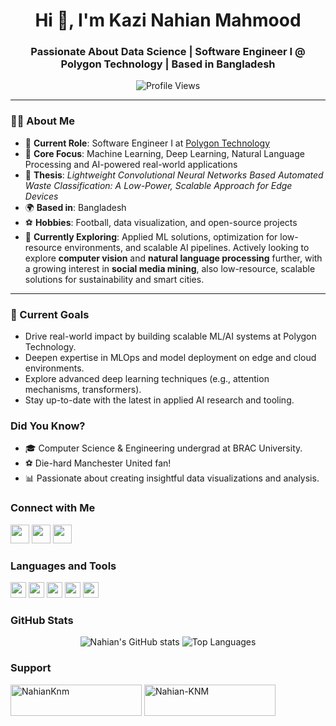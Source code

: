 <h1 align="center">Hi 👋, I'm Kazi Nahian Mahmood</h1>
<h3 align="center">Passionate About Data Science | Software Engineer I @ Polygon Technology | Based in Bangladesh</h3>

<p align="center">
  <img src="https://komarev.com/ghpvc/?username=nahian-kazi&label=Profile%20views&color=0e75b6&style=flat" alt="Profile Views" />
</p>

---

### 👨‍💻 About Me
- 💼 **Current Role**: Software Engineer I at [Polygon Technology](https://polygontechnology.io/)  
- 🧠 **Core Focus**: Machine Learning, Deep Learning, Natural Language Processing and AI-powered real-world applications  
- 🔬 **Thesis**: *Lightweight Convolutional Neural Networks Based Automated Waste Classification: A Low-Power, Scalable Approach for Edge Devices*  
- 🌍 **Based in**: Bangladesh  
- ⚽ **Hobbies**: Football, data visualization, and open-source projects  
- 📖 **Currently Exploring**: Applied ML solutions, optimization for low-resource environments, and scalable AI pipelines. Actively looking to explore **computer vision** and **natural language processing** further, with a growing interest in **social media mining**, also low-resource, scalable solutions for sustainability and smart cities.  

---

### 🎯 Current Goals
- Drive real-world impact by building scalable ML/AI systems at Polygon Technology.
- Deepen expertise in MLOps and model deployment on edge and cloud environments.
- Explore advanced deep learning techniques (e.g., attention mechanisms, transformers).
- Stay up-to-date with the latest in applied AI research and tooling.


### Did You Know?
- 🎓 Computer Science & Engineering undergrad at BRAC University.
- ⚽ Die-hard Manchester United fan!
- 📊 Passionate about creating insightful data visualizations and analysis.

### Connect with Me
<p align="left">
<a href="https://linkedin.com/in/nahian-mahmood-bb92b1204" target="blank"><img src="https://img.shields.io/badge/-LinkedIn-blue?logo=linkedin&logoColor=white" height="30" /></a>
<a href="https://twitter.com/knmnahian" target="blank"><img src="https://img.shields.io/badge/-Twitter-blue?logo=twitter&logoColor=white" height="30" /></a>
<a href="https://kaggle.com/kazinahianmahmood" target="blank"><img src="https://img.shields.io/badge/-Kaggle-blue?logo=kaggle&logoColor=white" height="30" /></a>
</p>


### Languages and Tools
<p align="left"> 
  <img src="https://img.shields.io/badge/-Python-black?logo=python" height="25"/>
  <img src="https://img.shields.io/badge/-TensorFlow-orange?logo=tensorflow" height="25"/>
  <img src="https://img.shields.io/badge/-PyTorch-red?logo=pytorch" height="25"/>
  <img src="https://img.shields.io/badge/-Tableau-blue?logo=tableau" height="25"/>
  <img src="https://img.shields.io/badge/-PowerBI-yellow?logo=powerbi" height="25"/>
</p>

### GitHub Stats
<p align="center">
  <img src="https://github-readme-stats.vercel.app/api?username=nahian-kazi&show_icons=true&theme=radical" alt="Nahian's GitHub stats" />
  <img src="https://github-readme-stats.vercel.app/api/top-langs/?username=nahian-kazi&layout=compact&theme=radical" alt="Top Languages" />
</p>

### Support
<p>
<a href="https://www.buymeacoffee.com/NahianKnm"> <img src="https://cdn.buymeacoffee.com/buttons/v2/default-yellow.png" height="50" width="210" alt="NahianKnm" /></a>
<a href="https://ko-fi.com/Nahian-KNM"> <img src="https://cdn.ko-fi.com/cdn/kofi3.png?v=3" height="50" width="210" alt="Nahian-KNM" /></a>
</p>
